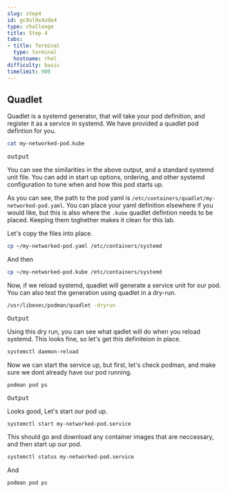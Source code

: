 ```yaml
---
slug: step4
id: gc9ul9x4zde4
type: challenge
title: Step 4
tabs:
- title: Terminal
  type: terminal
  hostname: rhel
difficulty: basic
timelimit: 900
---
```

## Quadlet

Quadlet is a systemd generator, that will take your pod definition, and register it as a service in systemd.  We have provided a quadlet pod defintion for you.

```bash
cat my-networked-pod.kube
```

<pre>
output
</pre>

You can see the similarities in the above output, and a standard systemd unit file.  You can add in start up options, ordering, and other systemd configuration to tune when and how this pod starts up.

As you can see, the path to the pod yaml is `/etc/containers/quadlet/my-networked-pod.yaml`.  You can place your yaml definition elsewhere if you would like, but this is also where the `.kube` quadlet defintion needs to be placed.  Keeping them toghether makes it clean for this lab.

Let's copy the files into place.

```bash
cp ~/my-networked-pod.yaml /etc/containers/systemd
```
And then
```bash
cp ~/my-networked-pod.kube /etc/containers/systemd
```

Now, if we reload systemd, quadlet will generate a service unit for our pod.  You can also test the generation using quadlet in a dry-run.

```bash
/usr/libexec/podman/quadlet -dryrun
```

<pre>
Output
</pre>

Using this dry run, you can see what qadlet will do when you reload systemd.  This looks fine, so let's get this definiteion in place.

```bash
systemctl daemon-reload
```

Now we can start the service up, but first, let's check podman, and make sure we dont already have our pod running.

```bash
podman pod ps
```

<pre>
Output
</pre>

Looks good, Let's start our pod up.

```bash
systemctl start my-networked-pod.service
```

This should go and download any container images that are neccessary, and then start up our pod.

```bash
systemctl status my-networked-pod.service
```

And

```bash
podman pod ps
```

